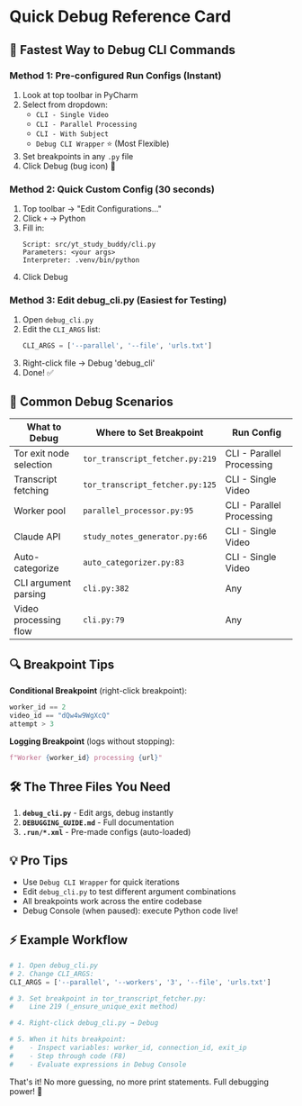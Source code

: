 # Quick Debug Reference Card

## 🚀 Fastest Way to Debug CLI Commands

### Method 1: Pre-configured Run Configs (Instant)
1. Look at top toolbar in PyCharm
2. Select from dropdown:
   - `CLI - Single Video`
   - `CLI - Parallel Processing`
   - `CLI - With Subject`
   - `Debug CLI Wrapper` ⭐ (Most Flexible)
3. Set breakpoints in any `.py` file
4. Click Debug (bug icon) 🐛

### Method 2: Quick Custom Config (30 seconds)
1. Top toolbar → "Edit Configurations..."
2. Click `+` → Python
3. Fill in:
   ```
   Script: src/yt_study_buddy/cli.py
   Parameters: <your args>
   Interpreter: .venv/bin/python
   ```
4. Click Debug

### Method 3: Edit debug_cli.py (Easiest for Testing)
1. Open `debug_cli.py`
2. Edit the `CLI_ARGS` list:
   ```python
   CLI_ARGS = ['--parallel', '--file', 'urls.txt']
   ```
3. Right-click file → Debug 'debug_cli'
4. Done! ✅

## 🎯 Common Debug Scenarios

| What to Debug | Where to Set Breakpoint | Run Config |
|---------------|------------------------|------------|
| Tor exit node selection | `tor_transcript_fetcher.py:219` | CLI - Parallel Processing |
| Transcript fetching | `tor_transcript_fetcher.py:125` | CLI - Single Video |
| Worker pool | `parallel_processor.py:95` | CLI - Parallel Processing |
| Claude API | `study_notes_generator.py:66` | CLI - Single Video |
| Auto-categorize | `auto_categorizer.py:83` | CLI - Single Video |
| CLI argument parsing | `cli.py:382` | Any |
| Video processing flow | `cli.py:79` | Any |

## 🔍 Breakpoint Tips

**Conditional Breakpoint** (right-click breakpoint):
```python
worker_id == 2
video_id == "dQw4w9WgXcQ"
attempt > 3
```

**Logging Breakpoint** (logs without stopping):
```python
f"Worker {worker_id} processing {url}"
```

## 🛠️ The Three Files You Need

1. **`debug_cli.py`** - Edit args, debug instantly
2. **`DEBUGGING_GUIDE.md`** - Full documentation
3. **`.run/*.xml`** - Pre-made configs (auto-loaded)

## 💡 Pro Tips

- Use `Debug CLI Wrapper` for quick iterations
- Edit `debug_cli.py` to test different argument combinations
- All breakpoints work across the entire codebase
- Debug Console (when paused): execute Python code live!

## ⚡ Example Workflow

```python
# 1. Open debug_cli.py
# 2. Change CLI_ARGS:
CLI_ARGS = ['--parallel', '--workers', '3', '--file', 'urls.txt']

# 3. Set breakpoint in tor_transcript_fetcher.py:
#    Line 219 (_ensure_unique_exit method)

# 4. Right-click debug_cli.py → Debug

# 5. When it hits breakpoint:
#    - Inspect variables: worker_id, connection_id, exit_ip
#    - Step through code (F8)
#    - Evaluate expressions in Debug Console
```

That's it! No more guessing, no more print statements. Full debugging power! 🎉
